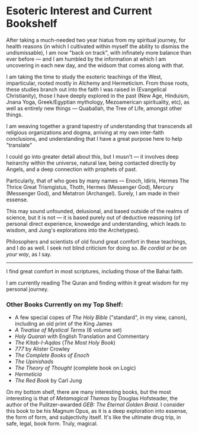 # Esoteric Interest and Current Bookshelf

After taking a much-needed two year hiatus from my spiritual journey, for health reasons (in which I cultivated within myself the ability to dismiss the undismissable), I am now "back on track", with infinately more balance than ever before — and I am humbled by the information at which I am uncovering in each new day, and the widsom that comes along with that.

I am taking the time to study the esoteric teachings of the West, imparticular, rooted mostly in Alchemy and Hermeticism. From those roots, these studies branch out into the faith I was raised in (Evangelical Christianity), those I have deeply explored in the past (New Age, Hinduism, Jnana Yoga, Greek/Egyptian mythology, Mezoamerican spirituality, etc), as well as entirely new things — Quaballah, the Tree of Life, amongst other things.

I am weaving together a grand tapestry of understanding that transcends all religious organizations and dogma, arriving at my own inter-faith conclusions, and understanding that I have a great purpose here to help "translate"

I could go into greater detail about this, but I musn't — it involves deep heirarchy within the universe, natural law, being contacted directly by Angels, and a deep connection with prophets of past.

Particularly, that of who goes by many names — Enoch, Idiris, Hermes The Thrice Great Trismgistus, Thoth, Hermes (Messenger God), Mercury (Messenger God), and Metatron (Archangel). Surely, I am made in their essense.

This may sound unfounded, delusional, and based outside of the realms of science, but it is not — it is based purely out of deductive reasoning (of personal direct experience, knowedge and understanding, which leads to wisdom, and Jung's explorations into the Archetypes). 

Philosophers and scientists of old found great comfort in these teachings, and I do as well. I seek not blind criticism for doing so. *Be cordial or be on your way*, as I say.

-------------

I find great comfort in most scriptures, including those of the Bahai faith.

I am currently reading The Quran and finding within it great wisdom for my personal journey.

### Other Books Currently on my Top Shelf:

- A few special copes of *The Holy Bible* ("standard", in my view, canon), including an old print of the King James
- *A Treatise of Mystical Terms* (6 volume set)
- *Holy Quaran* with English Translation and Commentary
- *The Kitab-I-Aqdas* (*The Most Holy Book*)
- *777* by Alister Crowley
- *The Complete Books of Enoch*
- *The Upinishads*
- *The Theory of Thought* (complete book on Logic)
- *Hermeticia*
- *The Red Book* by Carl Jung

On my bottom shelf, there are many interesting books, but the most interesting is that of *Metamagical Themas* by Douglas Hofsteader, the author of the Pulitzer–awarded *GEB: The Eternal Golden Braid*. I consider this book to be his Magnum Opus, as it is a deep exploration into essense, the form of form, and subjectivity itself. It's like the ultimate drug trip, in safe, legal, book form. Truly, magical. 